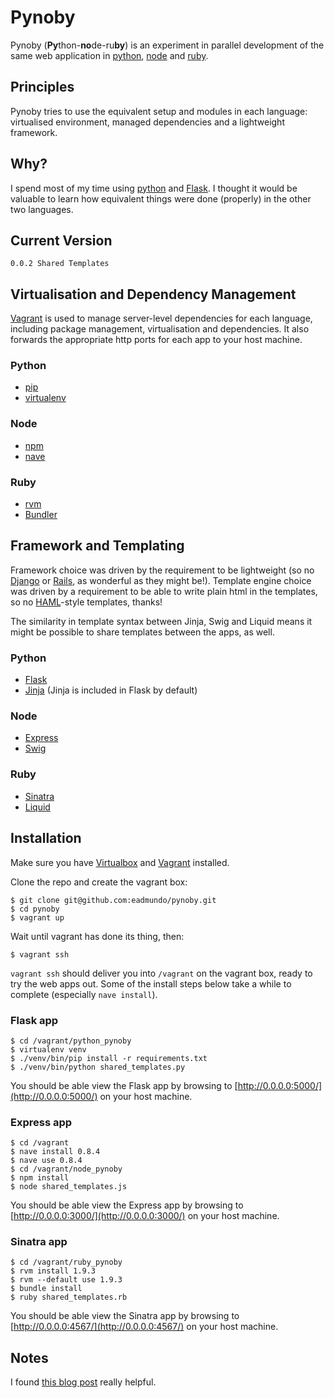 # Pynoby #

Pynoby (**Py**thon-**no**de-ru**by**) is an experiment in parallel development of the same web application in [python](http://www.python.org/), [node](http://nodejs.org/) and [ruby](http://www.ruby-lang.org/en/).

## Principles ##

Pynoby tries to use the equivalent setup and modules in each language: virtualised environment, managed dependencies and a lightweight framework.

## Why? ##

I spend most of my time using [python](http://www.python.org/) and [Flask](http://flask.pocoo.org/). I thought it would be valuable to learn how equivalent things were done (properly) in the other two languages.

## Current Version ##

    0.0.2 Shared Templates

## Virtualisation and Dependency Management ##

[Vagrant](http://vagrantup.com/) is used to manage server-level dependencies for each language, including package management, virtualisation and dependencies. It also forwards the appropriate http ports for each app to your host machine.

### Python ###

* [pip](http://www.pip-installer.org/en/latest/index.html)
* [virtualenv](http://www.virtualenv.org/en/latest/index.html)

### Node ###

* [npm](http://npmjs.org/)
* [nave](https://github.com/isaacs/nave/)

### Ruby ###

* [rvm](https://rvm.io/)
* [Bundler](http://gembundler.com/)

## Framework and Templating ##

Framework choice was driven by the requirement to be lightweight (so no [Django](https://www.djangoproject.com/) or [Rails](http://rubyonrails.org/), as wonderful as they might be!). Template engine choice was driven by a requirement to be able to write plain html in the templates, so no [HAML](http://haml.info/)-style templates, thanks!

The similarity in template syntax between Jinja, Swig and Liquid means it might be possible to share templates between the apps, as well.

### Python ###

* [Flask](http://flask.pocoo.org/)
* [Jinja](http://jinja.pocoo.org/) (Jinja is included in Flask by default)

### Node ###

* [Express](http://expressjs.com/)
* [Swig](http://paularmstrong.github.com/swig/)

### Ruby ###

* [Sinatra](http://www.sinatrarb.com/)
* [Liquid](http://liquidmarkup.org/)

## Installation ##

Make sure you have [Virtualbox](https://www.virtualbox.org/) and [Vagrant](http://vagrantup.com/) installed.

Clone the repo and create the vagrant box:

    $ git clone git@github.com:eadmundo/pynoby.git
    $ cd pynoby
    $ vagrant up

Wait until vagrant has done its thing, then:

    $ vagrant ssh

`vagrant ssh` should deliver you into `/vagrant` on the vagrant box, ready to try the web apps out. Some of the install steps below take a while to complete (especially `nave install`).

### Flask app ###

    $ cd /vagrant/python_pynoby
    $ virtualenv venv
    $ ./venv/bin/pip install -r requirements.txt
    $ ./venv/bin/python shared_templates.py

You should be able view the Flask app by browsing to [http://0.0.0.0:5000/](http://0.0.0.0:5000/) on your host machine.

### Express app ###

    $ cd /vagrant
    $ nave install 0.8.4
    $ nave use 0.8.4
    $ cd /vagrant/node_pynoby
    $ npm install
    $ node shared_templates.js

You should be able view the Express app by browsing to [http://0.0.0.0:3000/](http://0.0.0.0:3000/) on your host machine.

### Sinatra app ###

    $ cd /vagrant/ruby_pynoby
    $ rvm install 1.9.3
    $ rvm --default use 1.9.3
    $ bundle install
    $ ruby shared_templates.rb

You should be able view the Sinatra app by browsing to [http://0.0.0.0:4567/](http://0.0.0.0:4567/) on your host machine.

## Notes ##

I found [this blog post](http://gillesfabio.com/blog/2011/03/01/rvm-for-pythonistas-virtualenv-for-rubyists/) really helpful.